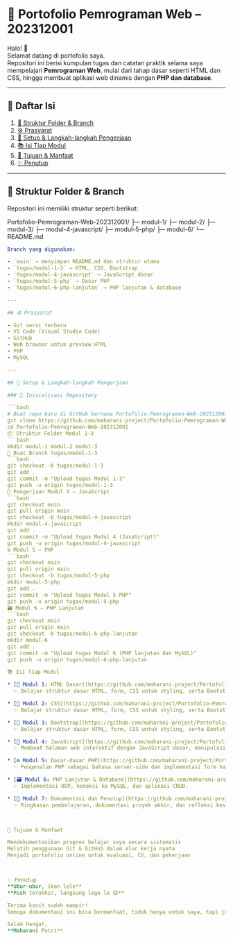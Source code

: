 # 📘 Portofolio Pemrograman Web – 202312001

Halo! 👋  
Selamat datang di portofolio saya.  
Repositori ini berisi kumpulan tugas dan catatan praktik selama saya mempelajari **Pemrograman Web**, mulai dari tahap dasar seperti HTML dan CSS, hingga membuat aplikasi web dinamis dengan **PHP dan database**.

---

## 📑 Daftar Isi

1. [📁 Struktur Folder & Branch](#-struktur-folder--branch)
2. [⚙️ Prasyarat](#-prasyarat)
3. [🚀 Setup & Langkah-langkah Pengerjaan](#-setup--langkah-langkah-pengerjaan)
4. [📚 Isi Tiap Modul](#-isi-tiap-modul)
5. [🎯 Tujuan & Manfaat](#-tujuan--manfaat)
6. [✨ Penutup](#-penutup)

---

## 📁 Struktur Folder & Branch

Repositori ini memiliki struktur seperti berikut:

Portofolio-Pemrograman-Web-202312001/
├─ modul-1/
├─ modul-2/
├─ modul-3/
├─ modul-4-javascript/
├─ modul-5-php/
├─ modul-6/
└─ README.md

```yaml
Branch yang digunakan:

- `main` → menyimpan README.md dan struktur utama
- `tugas/modul-1-3` → HTML, CSS, Bootstrap
- `tugas/modul-4-javascript` → JavaScript dasar
- `tugas/modul-5-php` → Dasar PHP
- `tugas/modul-6-php-lanjutan` → PHP lanjutan & database

---

## ⚙️ Prasyarat

- Git versi terbaru
- VS Code (Visual Studio Code)
- GitHub
- Web browser untuk preview HTML
- PHP 
- MySQL 

---

## 🚀 Setup & Langkah-langkah Pengerjaan

### 🔧 Inisialisasi Repository

```bash
# Buat repo baru di GitHub bernama Portofolio-Pemrograman-Web-202312001
git clone https://github.com/maharani-project/Portofolio-Pemrograman-Web-202312001.git
cd Portofolio-Pemrograman-Web-202312001
📦 Struktur Folder Modul 1–3
```bash
mkdir modul-1 modul-2 modul-3
🌱 Buat Branch tugas/modul-1-3
```bash
git checkout -b tugas/modul-1-3
git add .
git commit -m "Upload tugas Modul 1-3"
git push -u origin tugas/modul-1-3
🧪 Pengerjaan Modul 4 – JavaScript
```bash
git checkout main
git pull origin main
git checkout -b tugas/modul-4-javascript
mkdir modul-4-javascript
git add .
git commit -m "Upload tugas Modul 4 (JavaScript)"
git push -u origin tugas/modul-4-javascript
⚙️ Modul 5 – PHP
```bash
git checkout main
git pull origin main
git checkout -b tugas/modul-5-php
mkdir modul-5-php
git add .
git commit -m "Upload tugas Modul 5 PHP"
git push -u origin tugas/modul-5-php
🗃️ Modul 6 – PHP Lanjutan
```bash
git checkout main
git pull origin main
git checkout -b tugas/modul-6-php-lanjutan
mkdir modul-6
git add .
git commit -m "Upload tugas Modul 6 (PHP lanjutan dan MySQL)"
git push -u origin tugas/modul-6-php-lanjutan

📚 Isi Tiap Modul

* [📄 Modul 1: HTML Dasar](https://github.com/maharani-project/Portofolio-Pemrograman-Web-202312001/tree/tugas/modul-1-3)  
  ✨ Belajar struktur dasar HTML, form, CSS untuk styling, serta Bootstrap untuk tampilan web yang responsif.

* [📄 Modul 2: CSS](https://github.com/maharani-project/Portofolio-Pemrograman-Web-202312001/tree/tugas/modul-1-3)  
  ✨ Belajar struktur dasar HTML, form, CSS untuk styling, serta Bootstrap untuk tampilan web yang responsif.

* [📄 Modul 3: Bootstrap](https://github.com/maharani-project/Portofolio-Pemrograman-Web-202312001/tree/tugas/modul-1-3)  
  ✨ Belajar struktur dasar HTML, form, CSS untuk styling, serta Bootstrap untuk tampilan web yang responsif.

* [🧠 Modul 4: JavaScript](https://github.com/maharani-project/Portofolio-Pemrograman-Web-202312001/tree/tugas/modul-4-javascript)  
  ✨ Membuat halaman web interaktif dengan JavaScript dasar, manipulasi DOM, dan event handler.

* [⚙️ Modul 5: Dasar-dasar PHP](https://github.com/maharani-project/Portofolio-Pemrograman-Web-202312001/tree/tugas/modul-5-php)  
  ✨ Pengenalan PHP sebagai bahasa server-side dan implementasi form handler.

* [🗃️ Modul 6: PHP Lanjutan & Database](https://github.com/maharani-project/Portofolio-Pemrograman-Web-202312001/tree/tugas/modul-6-php-lanjutan)  
  ✨ Implementasi OOP, koneksi ke MySQL, dan aplikasi CRUD.

* [📝 Modul 7: Dokumentasi dan Penutup](https://github.com/maharani-project/Portofolio-Pemrograman-Web-202312001/blob/main/README.md)  
  ✨ Ringkasan pembelajaran, dokumentasi proyek akhir, dan refleksi keseluruhan.



🎯 Tujuan & Manfaat

Mendokumentasikan progres belajar saya secara sistematis
Melatih penggunaan Git & GitHub dalam alur kerja nyata
Menjadi portofolio online untuk evaluasi, CV, dan pekerjaan



✨ Penutup
**Ubur-ubur, ikan lele**
**Push terakhir, langsung lega le 😄**

Terima kasih sudah mampir!
Semoga dokumentasi ini bisa bermanfaat, tidak hanya untuk saya, tapi juga buat teman-teman lain yang belajar pemrograman web dari nol.

Salam hangat,
**Maharani Putri**